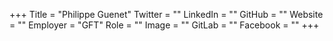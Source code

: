 +++
Title = "Philippe Guenet"
Twitter = ""
LinkedIn = ""
GitHub = ""
Website = ""
Employer = "GFT"
Role = ""
Image = ""
GitLab = ""
Facebook = ""
+++
